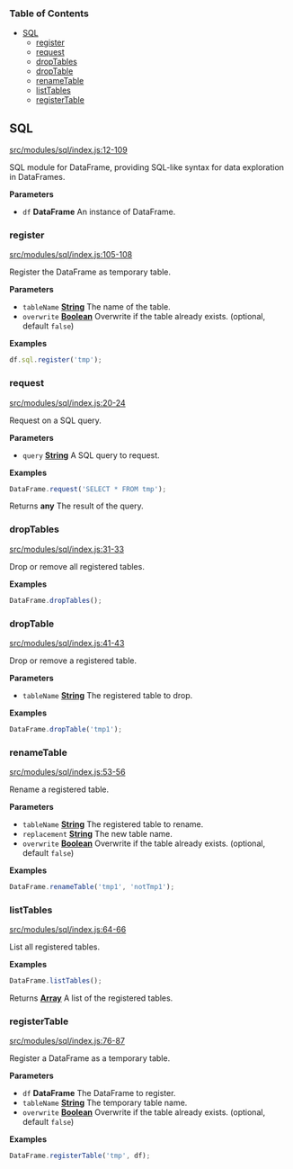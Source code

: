 <!-- Generated by documentation.js. Update this documentation by updating the source code. -->

### Table of Contents

-   [SQL][1]
    -   [register][2]
    -   [request][3]
    -   [dropTables][4]
    -   [dropTable][5]
    -   [renameTable][6]
    -   [listTables][7]
    -   [registerTable][8]

## SQL

[src/modules/sql/index.js:12-109][9]

SQL module for DataFrame, providing SQL-like syntax for data exploration in DataFrames.

**Parameters**

-   `df` **DataFrame** An instance of DataFrame.

### register

[src/modules/sql/index.js:105-108][10]

Register the DataFrame as temporary table.

**Parameters**

-   `tableName` **[String][11]** The name of the table.
-   `overwrite` **[Boolean][12]** Overwrite if the table already exists. (optional, default `false`)

**Examples**

```javascript
df.sql.register('tmp');
```

### request

[src/modules/sql/index.js:20-24][13]

Request on a SQL query.

**Parameters**

-   `query` **[String][11]** A SQL query to request.

**Examples**

```javascript
DataFrame.request('SELECT * FROM tmp');
```

Returns **any** The result of the query.

### dropTables

[src/modules/sql/index.js:31-33][14]

Drop or remove all registered tables.

**Examples**

```javascript
DataFrame.dropTables();
```

### dropTable

[src/modules/sql/index.js:41-43][15]

Drop or remove a registered table.

**Parameters**

-   `tableName` **[String][11]** The registered table to drop.

**Examples**

```javascript
DataFrame.dropTable('tmp1');
```

### renameTable

[src/modules/sql/index.js:53-56][16]

Rename a registered table.

**Parameters**

-   `tableName` **[String][11]** The registered table to rename.
-   `replacement` **[String][11]** The new table name.
-   `overwrite` **[Boolean][12]** Overwrite if the table already exists. (optional, default `false`)

**Examples**

```javascript
DataFrame.renameTable('tmp1', 'notTmp1');
```

### listTables

[src/modules/sql/index.js:64-66][17]

List all registered tables.

**Examples**

```javascript
DataFrame.listTables();
```

Returns **[Array][18]** A list of the registered tables.

### registerTable

[src/modules/sql/index.js:76-87][19]

Register a DataFrame as a temporary table.

**Parameters**

-   `df` **DataFrame** The DataFrame to register.
-   `tableName` **[String][11]** The temporary table name.
-   `overwrite` **[Boolean][12]** Overwrite if the table already exists. (optional, default `false`)

**Examples**

```javascript
DataFrame.registerTable('tmp', df);
```

[1]: #sql

[2]: #register

[3]: #request

[4]: #droptables

[5]: #droptable

[6]: #renametable

[7]: #listtables

[8]: #registertable

[9]: https://github.com/Gmousse/dataframe-js/blob/e5a524e249c0266c858510ed7e75b69fdc6d8cce/src/modules/sql/index.js#L12-L109 "Source code on GitHub"

[10]: https://github.com/Gmousse/dataframe-js/blob/e5a524e249c0266c858510ed7e75b69fdc6d8cce/src/modules/sql/index.js#L105-L108 "Source code on GitHub"

[11]: https://developer.mozilla.org/docs/Web/JavaScript/Reference/Global_Objects/String

[12]: https://developer.mozilla.org/docs/Web/JavaScript/Reference/Global_Objects/Boolean

[13]: https://github.com/Gmousse/dataframe-js/blob/e5a524e249c0266c858510ed7e75b69fdc6d8cce/src/modules/sql/index.js#L20-L24 "Source code on GitHub"

[14]: https://github.com/Gmousse/dataframe-js/blob/e5a524e249c0266c858510ed7e75b69fdc6d8cce/src/modules/sql/index.js#L31-L33 "Source code on GitHub"

[15]: https://github.com/Gmousse/dataframe-js/blob/e5a524e249c0266c858510ed7e75b69fdc6d8cce/src/modules/sql/index.js#L41-L43 "Source code on GitHub"

[16]: https://github.com/Gmousse/dataframe-js/blob/e5a524e249c0266c858510ed7e75b69fdc6d8cce/src/modules/sql/index.js#L53-L56 "Source code on GitHub"

[17]: https://github.com/Gmousse/dataframe-js/blob/e5a524e249c0266c858510ed7e75b69fdc6d8cce/src/modules/sql/index.js#L64-L66 "Source code on GitHub"

[18]: https://developer.mozilla.org/docs/Web/JavaScript/Reference/Global_Objects/Array

[19]: https://github.com/Gmousse/dataframe-js/blob/e5a524e249c0266c858510ed7e75b69fdc6d8cce/src/modules/sql/index.js#L76-L87 "Source code on GitHub"

